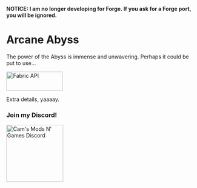 **NOTICE: I am no longer developing for Forge. If you ask for a Forge port, you will be ignored.**

# **Arcane Abyss**

The power of the Abyss is immense and unwavering. Perhaps it could be put to use...

<a href="https://www.curseforge.com/minecraft/mc-mods/fabric-api"><img src="https://i.imgur.com/Ol1Tcf8.png" width="149" height="50" title="Fabric API" alt="Fabric API"></a>

Extra details, yaaaay.

### Join my Discord!
<a href="https://discord.gg/f5dFYWX"><img src="https://www.shareicon.net/data/2017/06/21/887435_logo_512x512.png" width="150" height="150" title="Cam's Mods N' Games Discord" alt="Cam's Mods N' Games Discord"></a>

